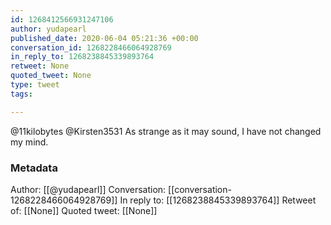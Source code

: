 ```yaml
---
id: 1268412566931247106
author: yudapearl
published_date: 2020-06-04 05:21:36 +00:00
conversation_id: 1268228466064928769
in_reply_to: 1268238845339893764
retweet: None
quoted_tweet: None
type: tweet
tags:

---
```


@11kilobytes @Kirsten3531 As strange as it may sound, I have not changed my mind.

### Metadata

Author: [[@yudapearl]]
Conversation: [[conversation-1268228466064928769]]
In reply to: [[1268238845339893764]]
Retweet of: [[None]]
Quoted tweet: [[None]]
